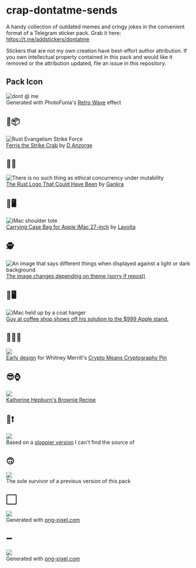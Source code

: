 # crap-dontatme-sends
A handy collection of outdated memes and cringy jokes in the convenient format of a Telegram sticker pack. Grab it here: https://t.me/addstickers/dontatme

Stickers that are not my own creation have best-effort author attribution. If you own intellectual property contained in this pack and would like it removed or the attribution updated, file an issue in this repository.

## Pack Icon
![](icon.png "dont @ me")  
Generated with PhotoFunia's [Retro Wave](https://photofunia.com/categories/lab/retro-wave) effect

## 🦀📦
![](rust-evangelism-strike-force.png "Rust Evangelism Strike Force")  
[Ferris the Strike Crab](https://redd.it/8y13ug) by [D Anzorge](https://dee.underscore.world/)

## 🦀💨
![](no-ethical-concurrency.png "There is no such thing as ethical concurrency under mutability")  
[The Rust Logo That Could Have Been](https://twitter.com/Gankra_/status/1261297880297615362) by [Gankra](https://gankra.github.io/)

## 👜🖥
![](imac-tote.png "iMac shoulder tote")  
[Carrying Case Bag for Apple iMac 27-inch](https://www.amazon.com/gp/product/B01DYHDQNI/) by [Lavolta](http://lavolta.co.uk/index.html)

## 🕵️
![](dark-theme-checker.png "An image that says different things when displayed against a light or dark background")  
[The image changes depending on theme (sorry if repost)](https://www.reddit.com/r/interestingasfuck/comments/cu1q47/the_image_changes_depending_on_theme_sorry_if)

## 🤔🖥
![](imac-hanger.png "iMac held up by a coat hanger")  
[Guy at coffee shop shows off his solution to the $999 Apple stand.](https://imgur.com/gallery/YccffgO)

## 🔐❌💲
![](crypto-means-cryptography.png)  
[Early design](https://twitter.com/wbm312/status/1006369908676952064) for Whitney Merrill's [Crypto Means Cryptography Pin](https://www.etsy.com/listing/665721101/crypto-means-cryptography-pin)

## 😎⌚️
![](cool-for-a-few-minutes.png)  
[Katherine Hepburn's Brownie Recipe](https://www.facebook.com/nytimes/videos/1601644973213297)

## 🛌❗️
![](go-to-bed.png)  
Based on a [sloppier version](https://imgur.com/t/monopoly/k8YhzR9) I can't find the source of

## 🙃
![](thanks-i-hate-it.png)  
The sole survivor of a previous version of this pack

## ⬜️
![](blank-vertical.png)  
Generated with [png-pixel.com](http://png-pixel.com)

## ➖
![](blank-horizontal.png)  
Generated with [png-pixel.com](http://png-pixel.com)
